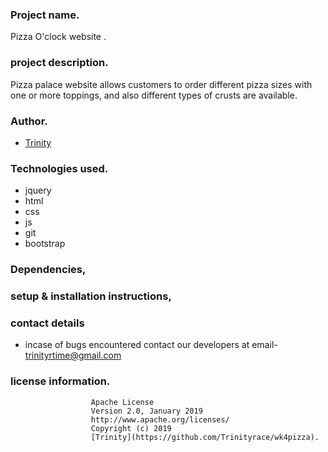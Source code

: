 ###  Project name.
 Pizza O'clock website .

###  project description.
Pizza palace website allows customers to order different pizza sizes with one or more toppings, and also different types of crusts are available.


###  Author.
- [Trinity](https://github.com/Trinityrace/wk4pizza)


###  Technologies used.
- jquery
- html
- css 
- js
- git 
- bootstrap

###  Dependencies,

###  setup & installation instructions,

###  contact details
- incase of bugs encountered contact our developers at email- trinityrtime@gmail.com

### license information.
                      Apache License
                      Version 2.0, January 2019
                      http://www.apache.org/licenses/
                      Copyright (c) 2019 
                      [Trinity](https://github.com/Trinityrace/wk4pizza).